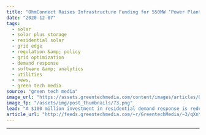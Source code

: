 ```yaml
---
title: "OhmConnect Raises Infrastructure Funding for 550MW ‘Power Plant’ of Home Demand Flexibility"
date: "2020-12-07"
tags: 
  - solar
  - solar plus storage 
  - residential solar
  - grid edge
  - regulation &amp; policy
  - grid optimization
  - demand response
  - software &amp; analytics
  - utilities
  - news,
  - green tech media
source: "green tech media"
image_url: "https://assets.greentechmedia.com/content/images/articles/OhmConnect-Distributed_Power.jpg"
image_fp: "/assets/img/post_thumbnails/73.png"
lead: "A $100 million investment in residential demand response is redefining what 'infrastructure' can be. Infrastructure funds typically invest money into tangible things involving steel and concrete. More recently, they have ventured into new items, like ..."
article_url: "http://feeds.greentechmedia.com/~r/GreentechMedia/~3/qXnYO-HjMQQ/ohmconnect-raises-infrastructure-funding-for-550mw-power-plant-of-home-demand-flexibility"
---
```


---
